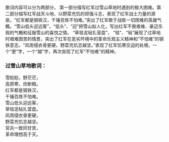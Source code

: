 

歌词内容可以分为两部分，
第一部分描写红军过雪山草地时遇到的极大困难。第二部分描写红军战天斗地、以野菜充饥的顽强斗志，表现了红军战士力量的源泉。“红军都是钢铁汉，千锤百炼不怕难。”突出了红军敢于战胜一切困难的英雄气概。“雪山低头迎远客”，“低头”、“迎”把雪山拟人化，写出红军不畏艰难、豪迈乐观的气概和征服雪山的喜悦之情。
“草毯泥毡扎营盘”，
“毯”、“毡”展现了过草地时艰难困苦的情景，突出了红军在恶劣环境中的革命乐观主义精神和“不怕难”的钢铁意志。“风雨侵衣骨更硬，野菜充饥志越坚。”表现了红军饥寒交迫的处境，一个“更”字，一个“越”字，再次突现了红军“不怕难”的精神。

### 过雪山草地歌词：

雪皑皑，野茫茫，  
高原寒，炊断粮。  
红军都是钢铁汉，  
千锤百炼不怕难。  
雪山低头迎远客，  
草毯泥毡扎营盘。  
风雨侵衣骨更硬，  
野菜充饥志越坚。  
官兵一致同甘苦，  
革命理想高于天。

